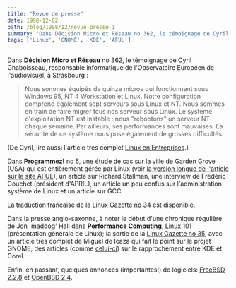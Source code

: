 ```yaml
---
title: "Revue de presse"
date: 1998-12-02
path: /blog/1998/12/revue-presse-1
summary: "Dans Décision Micro et Réseau no 362, le témoignage de Cyril Chaboisseau, responsable informatique de l'Observatoire Européen de l'audiovisuel, à Strasbourg : Nous sommes équipés de quinze micros qui fonctionnent sous Windows 95, NT 4 Workstation et Linux."
tags: ['Linux', 'GNOME', 'KDE', 'AFUL']
---
```


<P>
Dans <B>Décision Micro et Réseau</B> no 362, le témoignage de Cyril
Chaboisseau, responsable informatique de l'Observatoire Européen de
l'audiovisuel, à Strasbourg :
</P>

<BLOCKQUOTE>
Nous sommes équipés de quinze micros qui fonctionnent sous Windows 95, NT
4 Workstation et Linux. Notre configuration comprend également sept serveurs
sous Linux et NT. Nous sommes en train de faire migrer tous nos serveur sous
Linux. Le système d'exploitation NT est instable : nous "rebootons" un
serveur NT chaque semaine. Par ailleurs, ses performances sont mauvaises. La
sécurité de ce système nous pose également de grosses difficultés.
</BLOCKQUOTE>
<P>
(De Cyril, lire aussi l'article très complet <A HREF="http://tux.u-strasbg.fr/articles/linbusiness.html">Linux en
Entreprises</A>.)
</P>

<P>
Dans <B>Programmez!</B> no 5, une étude de cas sur la ville de
Garden Grove (USA) qui est entièrement gérée par Linux (voir <A HREF="http://www.aful.org/publi/articles/garden-grove.html">la version
longue de l'article sur le site AFUL</A>), un article sur Richard
Stallman, une interview de Frédéric Couchet (président d'APRIL),
un article un peu confus sur l'administration système de Linux et un
article sur GCC.
</P>

<P>
La <A HREF="http://www.linux-france.com/article/lgazette/issue-34/lg-34-fr.html">traduction française de la Linux Gazette no 34</A> est disponible.
</P>

<P>
Dans la presse anglo-saxonne, à noter le début d'une chronique
régulière de Jon `maddog' Hall dans <B>Performance Computing</B>,
<A HREF="http://www.performancecomputing.com/columns/penguin/9901.shtml">Linux 101</A> (présentation générale de Linux);
la sortie de la <A HREF="http://www.linuxgazette.com/issue35/lg_toc35.html">Linux Gazette no 35</A>, avec un article très complet de Miguel
de Icaza qui fait le point sur le projet GNOME;
des articles (comme <A HREF="http://www.techweb.com/wire/story/TWB19981130S0018">celui-ci</A>) sur le rapprochement entre KDE et Corel.
</P>

<P>
Enfin, en passant, quelques annonces (importantes!) de logiciels:
<A HREF="http://www.freebsd.org/">FreeBSD 2.2.8</A> et
<A HREF="http://www.openbsd.org/">OpenBSD 2.4</A>.
</P>


